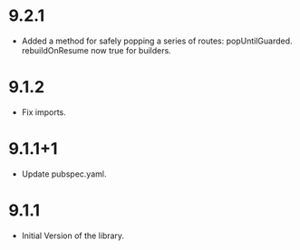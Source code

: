 # 9.2.1

- Added a method for safely popping a series of routes: popUntilGuarded. rebuildOnResume now true for builders.

# 9.1.2

- Fix imports.

# 9.1.1+1

- Update pubspec.yaml.

# 9.1.1

- Initial Version of the library.


